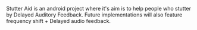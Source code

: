 Stutter Aid is an android project where it's aim is to help people who stutter by Delayed Auditory Feedback. Future implementations will also feature frequency shift + Delayed audio feedback.
